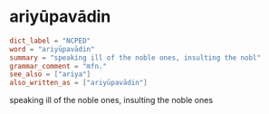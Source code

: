 # ariyūpavādin

``` toml
dict_label = "NCPED"
word = "ariyūpavādin"
summary = "speaking ill of the noble ones, insulting the nobl"
grammar_comment = "mfn."
see_also = ["ariya"]
also_written_as = ["ariyūpavādin"]
```

speaking ill of the noble ones, insulting the noble ones

